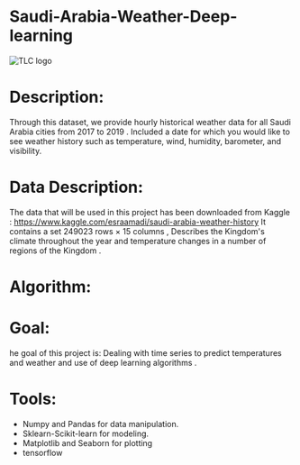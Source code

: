 # Saudi-Arabia-Weather-Deep-learning


![TLC logo](https://ownyourweather.com/wp-content/uploads/2019/03/Difference-Between-Weather-And-Climate-heading.jpg)

# Description:

Through this dataset, we provide hourly historical weather data for all Saudi Arabia cities from 2017 to 2019 . Included a date for which you would like to see weather history such as temperature, wind, humidity, barometer, and visibility.
# Data Description:

The data that will be used in this project has been downloaded from Kaggle :
https://www.kaggle.com/esraamadi/saudi-arabia-weather-history
It contains a set 249023 rows × 15 columns , Describes the Kingdom's climate throughout the year and temperature changes in a number of regions of the Kingdom .

# Algorithm:


# Goal:

he goal of this project is: Dealing with time series to predict temperatures and weather and use of deep learning algorithms .

# Tools:

*	Numpy and Pandas for data manipulation.
*	Sklearn-Scikit-learn for modeling.
*	Matplotlib and Seaborn for plotting
*	tensorflow
